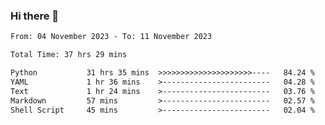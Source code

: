### Hi there 👋

<!--
**ututono/ututono** is a ✨ _special_ ✨ repository because its `README.md` (this file) appears on your GitHub profile.

Here are some ideas to get you started:

- 🔭 I’m currently working on ...
- 🌱 I’m currently learning ...
- 👯 I’m looking to collaborate on ...
- 🤔 I’m looking for help with ...
- 💬 Ask me about ...
- 📫 How to reach me: ...
- 😄 Pronouns: ...
- ⚡ Fun fact: ...
-->



<!--START_SECTION:waka-->

```txt
From: 04 November 2023 - To: 11 November 2023

Total Time: 37 hrs 29 mins

Python           31 hrs 35 mins  >>>>>>>>>>>>>>>>>>>>>----   84.24 %
YAML             1 hr 36 mins    >------------------------   04.28 %
Text             1 hr 24 mins    >------------------------   03.76 %
Markdown         57 mins         >------------------------   02.57 %
Shell Script     45 mins         >------------------------   02.04 %
```

<!--END_SECTION:waka-->
